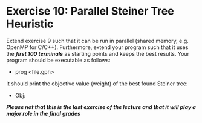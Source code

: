 # Exercise 10: Parallel Steiner Tree Heuristic

Extend exercise 9 such that it can be run in parallel (shared memory, e.g. OpenMP for C/C++).
Furthermore, extend your program such that it uses the ***first 100 terminals*** as starting points and keeps the best results.
Your program should be executable as follows:

- prog <file.gph>

It should print the objective value (weight) of the best found Steiner tree:

- Obj: <objective value>

***Please not that this is the last exercise of the lecture and that it will play a major role in the final grades***
